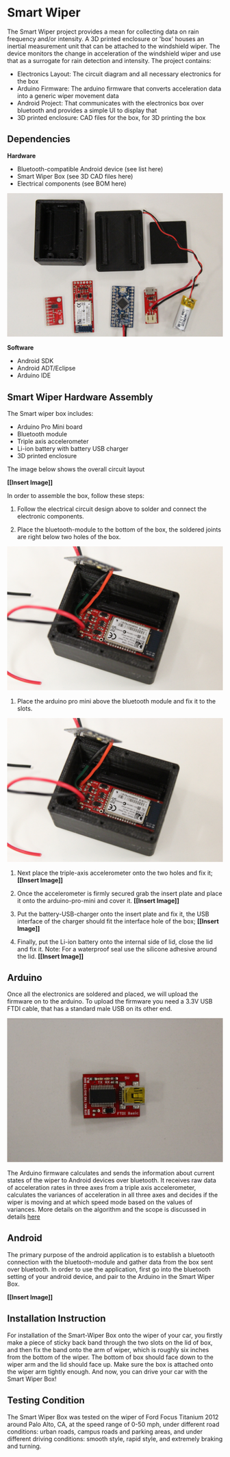**Smart Wiper**
===============

The Smart Wiper project provides a mean for collecting data on rain frequency and/or intensity. A 3D printed enclosure or 'box' houses an inertial measurement unit that can be attached to the windshield wiper. The device monitors the change in acceleration of the windshield wiper and use that as a surrogate for rain detection and intensity. 
The project contains:

* Electronics Layout: The circuit diagram and all necessary electronics for the box
* Arduino Firmware: The arduino firmware that converts acceleration data into a generic wiper movement data
* Android Project: That communicates with the electronics box over bluetooth and provides a simple UI to display that
* 3D printed enclosure: CAD files for the box, for 3D printing the box


## **Dependencies**

**Hardware**

* Bluetooth-compatible Android device (see list here)
* Smart Wiper Box (see 3D CAD files here)
* Electrical components (see BOM here)

![hardware](https://github.com/openxc/smart-wiper/raw/master/Docs/components.JPG)

**Software**

* Android SDK
* Android ADT/Eclipse
* Arduino IDE


## **Smart Wiper Hardware Assembly**

The Smart wiper box includes:
  - Arduino Pro Mini board 
  - Bluetooth module 
  - Triple axis accelerometer
  - Li-ion battery with battery USB charger 
  - 3D printed enclosure

The image below shows the overall circuit layout

**[[Insert Image]]**

In order to assemble the box, follow these steps: 

1. Follow the electrical circuit design above to solder and connect the electronic components. 

1. Place the bluetooth-module to the bottom of the box, the soldered joints are right below two holes of the box.
   
![step2](https://github.com/openxc/smart-wiper/raw/master/Docs/step2.JPG)

1. Place the arduino pro mini above the bluetooth module and fix it to the slots.

![step3](https://github.com/openxc/smart-wiper/raw/master/Docs/step2.JPG)

1. Next place the triple-axis accelerometer onto the two holes and fix it;   
   **[[Insert Image]]**

1. Once the accelerometer is firmly secured grab the insert plate and place it onto the arduino-pro-mini and cover it.
  **[[Insert Image]]**

1. Put the battery-USB-charger onto the insert plate and fix it, the USB interface of the charger should fit the interface hole of the box;
  **[[Insert Image]]**
  
1. Finally, put the Li-ion battery onto the internal side of lid, close the lid and fix it. Note: For a waterproof seal use the silicone adhesive around the lid.
  **[[Insert Image]]**
  
## **Arduino**
Once all the electronics are soldered and placed, we will upload the firmware on to the arduino. To upload the firmware you need a 3.3V USB FTDI cable, that has a standard male USB on its other end.

![ftdi](https://github.com/openxc/smart-wiper/raw/master/Docs/ftdi.JPG)
 
The Arduino firmware calculates and sends the information about current states of the wiper to Android devices over bluetooth. It receives raw data of acceleration rates in three axes from a triple axis accelerometer, calculates the variances of acceleration in all three axes and decides if the wiper is moving and at which speed mode based on the values of variances. More details on the algorithm and the scope is discussed in details [here](https://github.com/openxc/smart-wiper/tree/master/Arduino)


## **Android**

The primary purpose of the android application is to establish a bluetooth connection with the bluetooth-module and gather data from the box sent over bluetooth.  In order to use the application, first go into the bluetooth setting of your android device, and pair to the Arduino in the Smart Wiper Box. 

 **[[Insert Image]]**

## **Installation Instruction**

For installation of the Smart-Wiper Box onto the wiper of your car, you firstly make a piece of sticky back band through the two slots on the lid of box, and then fix the band onto the arm of wiper, which is roughly six inches from the bottom of the wiper. The bottom of box should face down to the wiper arm and the lid should face up. Make sure the box is attached onto the wiper arm tightly enough. And now, you can drive your car with the Smart Wiper Box! 


## **Testing Condition**

The Smart Wiper Box was tested on the wiper of Ford Focus Titanium 2012 around Palo Alto, CA, at the speed range of 0-50 mph, under different road conditions: urban roads, campus roads and parking areas, and under different driving conditions: smooth style, rapid style, and extremely braking and turning. 
